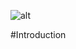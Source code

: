 ![alt](https://qph.fs.quoracdn.net/main-thumb-t-3000-200-VSpgEaO83SyBliyxdJxvmeZckdI6Hua2.jpeg)

#Introduction

